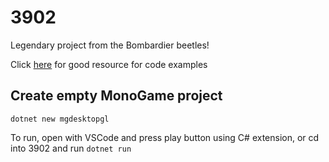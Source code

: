 # 3902
Legendary project from the Bombardier beetles!

Click [here](https://github.com/MonoGame/MonoGame.Samples) for good resource for code examples

## Create empty MonoGame project
```dotnet new mgdesktopgl```

To run, open with VSCode and press play button using C# extension, or cd into 3902 and run `dotnet run`